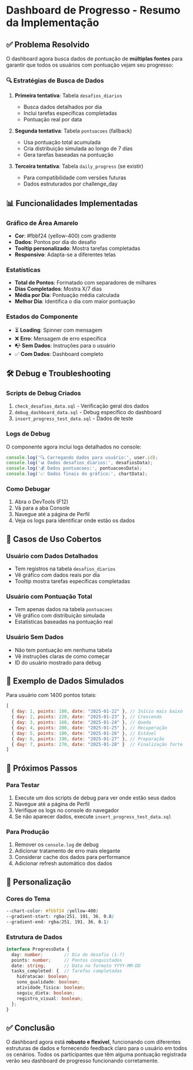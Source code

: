 # Dashboard de Progresso - Resumo da Implementação

## ✅ Problema Resolvido

O dashboard agora busca dados de pontuação de **múltiplas fontes** para garantir que todos os usuários com pontuação vejam seu progresso:

### 🔍 Estratégias de Busca de Dados

1. **Primeira tentativa**: Tabela `desafios_diarios`
   - Busca dados detalhados por dia
   - Inclui tarefas específicas completadas
   - Pontuação real por data

2. **Segunda tentativa**: Tabela `pontuacoes` (fallback)
   - Usa pontuação total acumulada
   - Cria distribuição simulada ao longo de 7 dias
   - Gera tarefas baseadas na pontuação

3. **Terceira tentativa**: Tabela `daily_progress` (se existir)
   - Para compatibilidade com versões futuras
   - Dados estruturados por challenge_day

## 📊 Funcionalidades Implementadas

### Gráfico de Área Amarelo
- **Cor**: #fbbf24 (yellow-400) com gradiente
- **Dados**: Pontos por dia do desafio
- **Tooltip personalizado**: Mostra tarefas completadas
- **Responsivo**: Adapta-se a diferentes telas

### Estatísticas
- **Total de Pontos**: Formatado com separadores de milhares
- **Dias Completados**: Mostra X/7 dias
- **Média por Dia**: Pontuação média calculada
- **Melhor Dia**: Identifica o dia com maior pontuação

### Estados do Componente
- ⏳ **Loading**: Spinner com mensagem
- ❌ **Erro**: Mensagem de erro específica
- 📭 **Sem Dados**: Instruções para o usuário
- ✅ **Com Dados**: Dashboard completo

## 🛠️ Debug e Troubleshooting

### Scripts de Debug Criados
1. `check_desafios_data.sql` - Verificação geral dos dados
2. `debug_dashboard_data.sql` - Debug específico do dashboard
3. `insert_progress_test_data.sql` - Dados de teste

### Logs de Debug
O componente agora inclui logs detalhados no console:
```javascript
console.log('🔍 Carregando dados para usuário:', user.id);
console.log('📊 Dados desafios_diarios:', desafiosData);
console.log('💰 Dados pontuacoes:', pontuacoesData);
console.log('📈 Dados finais do gráfico:', chartData);
```

### Como Debugar
1. Abra o DevTools (F12)
2. Vá para a aba Console
3. Navegue até a página de Perfil
4. Veja os logs para identificar onde estão os dados

## 🎯 Casos de Uso Cobertos

### Usuário com Dados Detalhados
- Tem registros na tabela `desafios_diarios`
- Vê gráfico com dados reais por dia
- Tooltip mostra tarefas específicas completadas

### Usuário com Pontuação Total
- Tem apenas dados na tabela `pontuacoes`
- Vê gráfico com distribuição simulada
- Estatísticas baseadas na pontuação real

### Usuário Sem Dados
- Não tem pontuação em nenhuma tabela
- Vê instruções claras de como começar
- ID do usuário mostrado para debug

## 📝 Exemplo de Dados Simulados

Para usuário com 1400 pontos totais:
```javascript
[
  { day: 1, points: 180, date: "2025-01-22" }, // Início mais baixo
  { day: 2, points: 220, date: "2025-01-23" }, // Crescendo
  { day: 3, points: 160, date: "2025-01-24" }, // Queda
  { day: 4, points: 200, date: "2025-01-25" }, // Recuperação
  { day: 5, points: 180, date: "2025-01-26" }, // Estável
  { day: 6, points: 190, date: "2025-01-27" }, // Preparação
  { day: 7, points: 270, date: "2025-01-28" }  // Finalização forte
]
```

## 🚀 Próximos Passos

### Para Testar
1. Execute um dos scripts de debug para ver onde estão seus dados
2. Navegue até a página de Perfil
3. Verifique os logs no console do navegador
4. Se não aparecer dados, execute `insert_progress_test_data.sql`

### Para Produção
1. Remover os `console.log` de debug
2. Adicionar tratamento de erro mais elegante
3. Considerar cache dos dados para performance
4. Adicionar refresh automático dos dados

## 🎨 Personalização

### Cores do Tema
```css
--chart-color: #fbbf24 (yellow-400)
--gradient-start: rgba(251, 191, 36, 0.8)
--gradient-end: rgba(251, 191, 36, 0.1)
```

### Estrutura de Dados
```typescript
interface ProgressData {
  day: number;        // Dia do desafio (1-7)
  points: number;     // Pontos conquistados
  date: string;       // Data no formato YYYY-MM-DD
  tasks_completed: {  // Tarefas completadas
    hidratacao: boolean;
    sono_qualidade: boolean;
    atividade_fisica: boolean;
    seguiu_dieta: boolean;
    registro_visual: boolean;
  };
}
```

## ✅ Conclusão

O dashboard agora está **robusto e flexível**, funcionando com diferentes estruturas de dados e fornecendo feedback claro para o usuário em todos os cenários. Todos os participantes que têm alguma pontuação registrada verão seu dashboard de progresso funcionando corretamente.